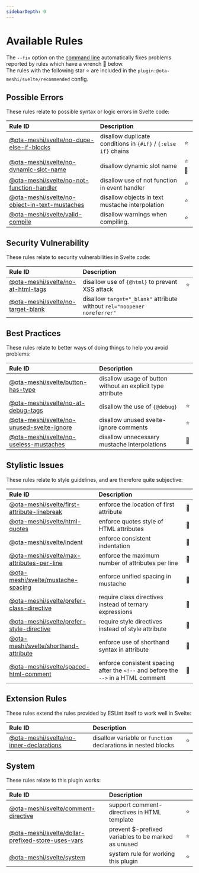```yaml
---
sidebarDepth: 0
---
```


# Available Rules

The `--fix` option on the [command line](https://eslint.org/docs/user-guide/command-line-interface#fixing-problems) automatically fixes problems reported by rules which have a wrench :wrench: below.  
The rules with the following star :star: are included in the `plugin:@ota-meshi/svelte/recommended` config.

<!-- This file is automatically generated in tools/update-docs-rules-index.js, do not change! -->

## Possible Errors

These rules relate to possible syntax or logic errors in Svelte code:

| Rule ID | Description |    |
|:--------|:------------|:---|
| [@ota-meshi/svelte/no-dupe-else-if-blocks](./rules/no-dupe-else-if-blocks.md) | disallow duplicate conditions in `{#if}` / `{:else if}` chains | :star: |
| [@ota-meshi/svelte/no-dynamic-slot-name](./rules/no-dynamic-slot-name.md) | disallow dynamic slot name | :star::wrench: |
| [@ota-meshi/svelte/no-not-function-handler](./rules/no-not-function-handler.md) | disallow use of not function in event handler | :star: |
| [@ota-meshi/svelte/no-object-in-text-mustaches](./rules/no-object-in-text-mustaches.md) | disallow objects in text mustache interpolation | :star: |
| [@ota-meshi/svelte/valid-compile](./rules/valid-compile.md) | disallow warnings when compiling. | :star: |

## Security Vulnerability

These rules relate to security vulnerabilities in Svelte code:

| Rule ID | Description |    |
|:--------|:------------|:---|
| [@ota-meshi/svelte/no-at-html-tags](./rules/no-at-html-tags.md) | disallow use of `{@html}` to prevent XSS attack | :star: |
| [@ota-meshi/svelte/no-target-blank](./rules/no-target-blank.md) | disallow `target="_blank"` attribute without `rel="noopener noreferrer"` |  |

## Best Practices

These rules relate to better ways of doing things to help you avoid problems:

| Rule ID | Description |    |
|:--------|:------------|:---|
| [@ota-meshi/svelte/button-has-type](./rules/button-has-type.md) | disallow usage of button without an explicit type attribute |  |
| [@ota-meshi/svelte/no-at-debug-tags](./rules/no-at-debug-tags.md) | disallow the use of `{@debug}` | :star: |
| [@ota-meshi/svelte/no-unused-svelte-ignore](./rules/no-unused-svelte-ignore.md) | disallow unused svelte-ignore comments | :star: |
| [@ota-meshi/svelte/no-useless-mustaches](./rules/no-useless-mustaches.md) | disallow unnecessary mustache interpolations | :wrench: |

## Stylistic Issues

These rules relate to style guidelines, and are therefore quite subjective:

| Rule ID | Description |    |
|:--------|:------------|:---|
| [@ota-meshi/svelte/first-attribute-linebreak](./rules/first-attribute-linebreak.md) | enforce the location of first attribute | :wrench: |
| [@ota-meshi/svelte/html-quotes](./rules/html-quotes.md) | enforce quotes style of HTML attributes | :wrench: |
| [@ota-meshi/svelte/indent](./rules/indent.md) | enforce consistent indentation | :wrench: |
| [@ota-meshi/svelte/max-attributes-per-line](./rules/max-attributes-per-line.md) | enforce the maximum number of attributes per line | :wrench: |
| [@ota-meshi/svelte/mustache-spacing](./rules/mustache-spacing.md) | enforce unified spacing in mustache | :wrench: |
| [@ota-meshi/svelte/prefer-class-directive](./rules/prefer-class-directive.md) | require class directives instead of ternary expressions | :wrench: |
| [@ota-meshi/svelte/prefer-style-directive](./rules/prefer-style-directive.md) | require style directives instead of style attribute | :wrench: |
| [@ota-meshi/svelte/shorthand-attribute](./rules/shorthand-attribute.md) | enforce use of shorthand syntax in attribute | :wrench: |
| [@ota-meshi/svelte/spaced-html-comment](./rules/spaced-html-comment.md) | enforce consistent spacing after the `<!--` and before the `-->` in a HTML comment | :wrench: |

## Extension Rules

These rules extend the rules provided by ESLint itself to work well in Svelte:

| Rule ID | Description |    |
|:--------|:------------|:---|
| [@ota-meshi/svelte/no-inner-declarations](./rules/no-inner-declarations.md) | disallow variable or `function` declarations in nested blocks | :star: |

## System

These rules relate to this plugin works:

| Rule ID | Description |    |
|:--------|:------------|:---|
| [@ota-meshi/svelte/comment-directive](./rules/comment-directive.md) | support comment-directives in HTML template | :star: |
| [@ota-meshi/svelte/dollar-prefixed-store-uses-vars](./rules/dollar-prefixed-store-uses-vars.md) | prevent $-prefixed variables to be marked as unused | :star: |
| [@ota-meshi/svelte/system](./rules/system.md) | system rule for working this plugin | :star: |
